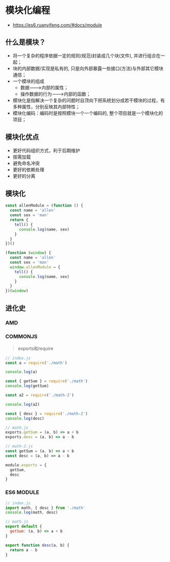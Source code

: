 # 模块化编程

- https://es6.ruanyifeng.com/#docs/module

## 什么是模块？

- 将一个复杂的程序依据一定的规则(规范)封装成几个块(文件), 并进行组合在一起；
- 块的内部数据/实现是私有的, 只是向外部暴露一些接口(方法)与外部其它模块通信；
- 一个模块的组成
  - 数据--->内部的属性；
  - 操作数据的行为--->内部的函数；
- 模块化是指解决一个复杂的问题时自顶向下把系统划分成若干模块的过程，有多种属性，分别反映其内部特性；
- 模块化编码：编码时是按照模块一个一个编码的, 整个项目就是一个模块化的项目；

## 模块化优点

- 更好代码组织方式，利于后期维护
- 按需加载
- 避免命名冲突
- 更好的依赖处理
- 更好的分离

## 模块化

```js
const allenModule = (function () {
  const name = 'allen'
  const sex = 'man'
  return {
    tell() {
      console.log(name, sex)
    }
  }
})()
```

```js
(function (window) {
  const name = 'allen'
  const sex = 'man'
  window.allenModule = {
    tell() {
      console.log(name, sex)
    }
  }
})(window)
```

## 进化史

### AMD

### COMMONJS

> exports和require

```js
// index.js
const a = require('./math')

console.log(a)

const { getSum } = require('./math')
console.log(getSum)

const a2 = require('./math-2')

console.log(a2)

const { desc } = require('./math-2')
console.log(desc)

// math.js
exports.getSum = (a, b) => a + b
exports.desc = (a, b) => a - b

// math-2.js
const getSum = (a, b) => a + b
const desc = (a, b) => a - b

module.exports = {
  getSum,
  desc
}
```

### ES6 MODULE

```js
// index.js
import math, { desc } from './math'
console.log(math, desc)

// math.js
export default {
  getSum: (a, b) => a + b
}

export function desc(a, b) {
  return a - b
}
```
